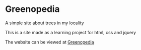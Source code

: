 # Greenopedia
A simple site about trees in my locality

This is a site made as a learning project for html, css and jquery

The website can be viewed at [Greenopedia](https://akshaybodhare.github.io/Greenopedia/)
